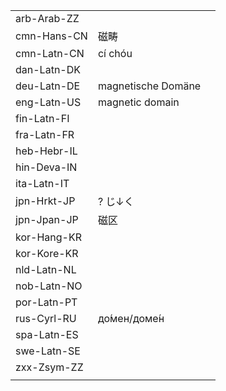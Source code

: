 | | | |
|-|-|-|
| arb-Arab-ZZ |  |  |
| cmn-Hans-CN | 磁畴 |  |
| cmn-Latn-CN | cí chóu |  |
| dan-Latn-DK |  |  |
| deu-Latn-DE | magnetische Domäne |  |
| eng-Latn-US | magnetic domain |  |
| fin-Latn-FI |  |  |
| fra-Latn-FR |  |  |
| heb-Hebr-IL |  |  |
| hin-Deva-IN |  |  |
| ita-Latn-IT |  |  |
| jpn-Hrkt-JP | ? じ↓く |  |
| jpn-Jpan-JP | 磁区 |  |
| kor-Hang-KR |  |  |
| kor-Kore-KR |  |  |
| nld-Latn-NL |  |  |
| nob-Latn-NO |  |  |
| por-Latn-PT |  |  |
| rus-Cyrl-RU | до́мен/доме́н |  |
| spa-Latn-ES |  |  |
| swe-Latn-SE |  |  |
| zxx-Zsym-ZZ |  |  |
|  |  |  |
